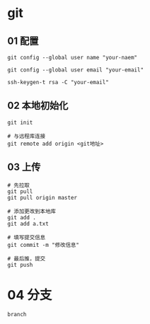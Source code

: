 # git

## 01 配置

```
git config --global user name "your-naem"

git config --global user email "your-email"

ssh-keygen-t rsa -C "your-email"

```

## 02 本地初始化

```
git init

# 与远程库连接
git remote add origin <git地址>

```

## 03 上传

```
# 先拉取
git pull
git pull origin master

# 添加更改到本地库
git add .
git add a.txt

# 填写提交信息
git commit -m "修改信息"

# 最后推，提交
git push
```

# 04 分支
```
branch

```